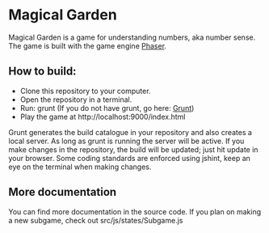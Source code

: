 # Magical Garden
Magical Garden is a game for understanding numbers, aka number sense.
The game is built with the game engine [Phaser](http://phaser.io/).

## How to build:
* Clone this repository to your computer.
* Open the repository in a terminal.
* Run: grunt (If you do not have grunt, go here: [Grunt](http://gruntjs.com/))
* Play the game at http://localhost:9000/index.html

Grunt generates the build catalogue in your repository and also creates a local server.
As long as grunt is running the server will be active. If you make changes in the repository, the build will be updated; just hit update in your browser. Some coding standards are enforced using jshint, keep an eye on the terminal when making changes.

## More documentation
You can find more documentation in the source code.
If you plan on making a new subgame, check out src/js/states/Subgame.js